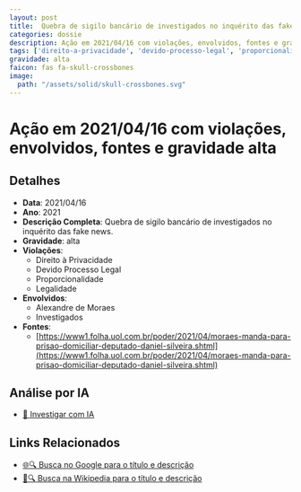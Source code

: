 ```yaml
---
layout: post
title:  Quebra de sigilo bancário de investigados no inquérito das fake news
categories: dossie
description: Ação em 2021/04/16 com violações, envolvidos, fontes e gravidade alta
tags: ['direito-a-privacidade', 'devido-processo-legal', 'proporcionalidade', 'legalidade', 'alexandre-de-moraes', 'investigados', 'gravidade-alta']
gravidade: alta
faicon: fas fa-skull-crossbones
image:
  path: "/assets/solid/skull-crossbones.svg"
---
```


# Ação em 2021/04/16 com violações, envolvidos, fontes e gravidade alta

## Detalhes
- **Data**: 2021/04/16
- **Ano**: 2021
- **Descrição Completa**: Quebra de sigilo bancário de investigados no inquérito das fake news.
- **Gravidade**: alta <i class="fas fas fa-skull-crossbones fa-2x"></i>
- **Violações**:
  - Direito à Privacidade
  - Devido Processo Legal
  - Proporcionalidade
  - Legalidade
- **Envolvidos**:
  - Alexandre de Moraes
  - Investigados
- **Fontes**:
  - [https://www1.folha.uol.com.br/poder/2021/04/moraes-manda-para-prisao-domiciliar-deputado-daniel-silveira.shtml](https://www1.folha.uol.com.br/poder/2021/04/moraes-manda-para-prisao-domiciliar-deputado-daniel-silveira.shtml)

## Análise por IA
- [🤖 Investigar com IA](https://www.perplexity.ai/search?q=%22Alexandre%20de%20Moraes%22%20Quebra%20de%20sigilo%20banc%C3%A1rio%20de%20investigados%20no%20inqu%C3%A9rito%20das%20fake%20news%20Quebra%20de%20sigilo%20banc%C3%A1rio%20de%20investigados%20no%20inqu%C3%A9rito%20das%20fake%20news.%20Direito%20%C3%A0%20Privacidade%20Devido%20Processo%20Legal%20Proporcionalidade%20Legalidade%202021%20gravidade%20alta)

## Links Relacionados
- [🌐🔍 Busca no Google para o título e descrição](https://www.google.com/search?q=%22Alexandre%20de%20Moraes%22%20Quebra%20de%20sigilo%20banc%C3%A1rio%20de%20investigados%20no%20inqu%C3%A9rito%20das%20fake%20news%20Quebra%20de%20sigilo%20banc%C3%A1rio%20de%20investigados%20no%20inqu%C3%A9rito%20das%20fake%20news.%20Direito%20%C3%A0%20Privacidade%20Devido%20Processo%20Legal%20Proporcionalidade%20Legalidade%202021%20gravidade%20alta)
- [📖🔍 Busca na Wikipedia para o título e descrição](https://pt.wikipedia.org/w/index.php?search=%22Alexandre%20de%20Moraes%22%20Quebra%20de%20sigilo%20banc%C3%A1rio%20de%20investigados%20no%20inqu%C3%A9rito%20das%20fake%20news%20Quebra%20de%20sigilo%20banc%C3%A1rio%20de%20investigados%20no%20inqu%C3%A9rito%20das%20fake%20news.%20Direito%20%C3%A0%20Privacidade%20Devido%20Processo%20Legal%20Proporcionalidade%20Legalidade%202021%20gravidade%20alta)

